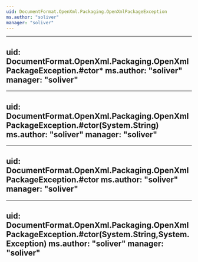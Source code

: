 ```yaml
---
uid: DocumentFormat.OpenXml.Packaging.OpenXmlPackageException
ms.author: "soliver"
manager: "soliver"
---
```


---
uid: DocumentFormat.OpenXml.Packaging.OpenXmlPackageException.#ctor*
ms.author: "soliver"
manager: "soliver"
---

---
uid: DocumentFormat.OpenXml.Packaging.OpenXmlPackageException.#ctor(System.String)
ms.author: "soliver"
manager: "soliver"
---

---
uid: DocumentFormat.OpenXml.Packaging.OpenXmlPackageException.#ctor
ms.author: "soliver"
manager: "soliver"
---

---
uid: DocumentFormat.OpenXml.Packaging.OpenXmlPackageException.#ctor(System.String,System.Exception)
ms.author: "soliver"
manager: "soliver"
---
